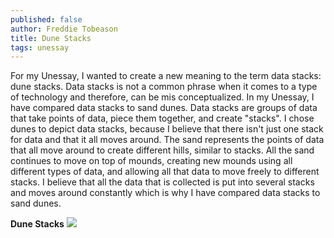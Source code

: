 ```yaml
---
published: false
author: Freddie Tobeason
title: Dune Stacks
tags: unessay
---
```

For my Unessay, I wanted to create a new meaning to the term data stacks: dune stacks. Data stacks is not a common phrase when it comes to a type of technology and therefore, can be mis conceptualized. In my Unessay, I have compared data stacks to sand dunes. Data stacks are groups of data that take points of data, piece them together, and create "stacks". I chose dunes to depict data stacks, because I believe that there isn't just one stack for data and that it all moves around. The sand represents the points of data that all move around to create different hills, similar to stacks. All the sand continues to move on top of mounds, creating new mounds using all different types of data, and allowing all that data to move freely to different stacks. I believe that all the data that is collected is put into several stacks and moves around constantly which is why I have compared data stacks to sand dunes. 

**Dune Stacks**
![]({{site.baseurl}}/assets/images/IMG_2993.jpg)